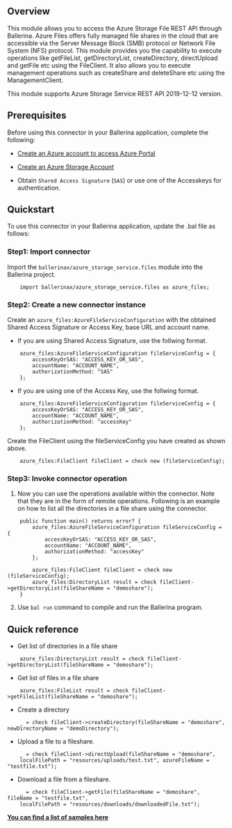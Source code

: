 ## Overview
This module allows you to access the Azure Storage File REST API through Ballerina. Azure Files offers fully managed 
file shares in the cloud that are accessible via the Server Message Block (SMB) protocol or Network File System (NFS) 
protocol.
This module provides you the capability to execute operations like getFileList, getDirectoryList, createDirectory, 
directUpload and getFile etc using the FileClient. It also allows you to execute management operations such as 
createShare and deleteShare etc using the ManagementClient.

This module supports Azure Storage Service REST API 2019-12-12 version.

## Prerequisites
Before using this connector in your Ballerina application, complete the following:

* [Create an Azure account to access Azure Portal](https://docs.microsoft.com/en-us/learn/modules/create-an-azure-account)

* [Create an Azure Storage Account](https://docs.microsoft.com/en-us/learn/modules/create-azure-storage-account)

* Obtain `Shared Access Signature` (`SAS`) or use one of the Accesskeys for authentication. 

## Quickstart
To use this connector in your Ballerina application, update the .bal file as follows:

### Step1: Import connector

Import the `ballerinax/azure_storage_service.files` module into the Ballerina project. 

```ballerina
    import ballerinax/azure_storage_service.files as azure_files;
```

### Step2: Create a new connector instance

Create an `azure_files:AzureFileServiceConfiguration` with the obtained Shared Access Signature or Access Key, base URL and account name.

* If you are using Shared Access Signature, use the follwing format.

```ballerina
    azure_files:AzureFileServiceConfiguration fileServiceConfig = {
        accessKeyOrSAS: "ACCESS_KEY_OR_SAS",
        accountName: "ACCOUNT_NAME",
        authorizationMethod: "SAS"
    };
```

* If you are using one of the Access Key, use the follwing format.

```ballerina
    azure_files:AzureFileServiceConfiguration fileServiceConfig = {
        accessKeyOrSAS: "ACCESS_KEY_OR_SAS",
        accountName: "ACCOUNT_NAME",
        authorizationMethod: "accessKey"
    };
```

Create the FileClient using the fileServiceConfig you have created as shown above.

```ballerina
    azure_files:FileClient fileClient = check new (fileServiceConfig);
```

### Step3: Invoke connector operation

1. Now you can use the operations available within the connector. Note that they are in the form of remote operations. 
Following is an example on how to list all the directories in a file share using the connector.

```ballerina
    public function main() returns error? {
        azure_files:AzureFileServiceConfiguration fileServiceConfig = {
            accessKeyOrSAS: "ACCESS_KEY_OR_SAS",
            accountName: "ACCOUNT_NAME",
            authorizationMethod: "accessKey"
        };
 
        azure_files:FileClient fileClient = check new (fileServiceConfig);
        azure_files:DirectoryList result = check fileClient->getDirectoryList(fileShareName = "demoshare");
    }
```

2. Use `bal run` command to compile and run the Ballerina program. 

## Quick reference

- Get list of directories in a file share

```ballerina
    azure_files:DirectoryList result = check fileClient->getDirectoryList(fileShareName = "demoshare");
```

- Get list of files in a file share

```ballerina
    azure_files:FileList result = check fileClient->getFileList(fileShareName = "demoshare");
```

- Create a directory

```ballerina
    _ = check fileClient->createDirectory(fileShareName = "demoshare", newDirectoryName = "demoDirectory");
```

- Upload a file to a fileshare.

```ballerina
    _ = check fileClient->directUpload(fileShareName = "demoshare", 
    localFilePath = "resources/uploads/test.txt", azureFileName = "testfile.txt");
```

- Download a file from a fileshare.
```ballerina
    _ = check fileClient->getFile(fileShareName = "demoshare", fileName = "testfile.txt",
    localFilePath = "resources/downloads/downloadedFile.txt");
```

**[You can find a list of samples here](https://github.com/ballerina-platform/module-ballerinax-azure-storage-service/tree/main/storageservice/modules/files/samples)**
